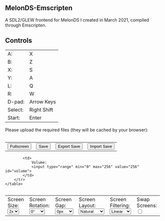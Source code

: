 ## MelonDS-Emscripten

A SDL2/GLEW frontend for MelonDS I created in March 2021, compiled through Emscripten.


## Controls
<table>
<tr><td>A:</td><td>X</td></tr>

<tr><td>B:</td><td>Z</td></tr>

<tr><td>X:</td><td>S</td></tr>

<tr><td>Y:</td><td>A</td></tr>

<tr><td>L:</td><td>Q</td></tr>

<tr><td>R:</td><td>W</td></tr>

<tr><td>D-pad:</td><td>Arrow Keys</td></tr>

<tr><td>Select:</td><td>Right Shift</td></tr>

<tr><td>Start:</td><td>Enter</td></tr>
</table>



<div id="needed" style="display:block;">
    Please upload the required files (they will be cached by your browser):
    <table id="requirelist">
        <tr id="bios7" style="display:none;"><td>BIOS7:</td><td><input type="file" id="bios7_file"></td></tr>
        <tr id="bios9" style="display:none;"><td>BIOS9:</td><td><input type="file" id="bios9_file"></td></tr>
        <tr id="firmware" style="display:none;"><td>Firmware:</td><td><input type="file" id="firmware_file"></td></tr>
    </table>
</div>

<div id="controls">
	<table>
		<tr>
			<td>
				<button type="button" id="fullscreen">Fullscreen</button>
			</td>
			<td>
				<button type="button" id="save">Save</button>
			</td>
			<td>
				<button type="button" id="downloadsave">Export Save</button>
			</td>
			<td>
				<!-- Import Save:  -->
				<input type="file" id="inputsave" style="display:none;">
				<button type="button" id="opensave">Import Save</button>
				<!-- <button type="button" id="opensave">Import Save</button> -->
			</td>
		</tr>
	</table>
	<table>
		<tr>
			<td>
				Screen Size:
				<select id="size">
					<option value="1x">1x</option>
					<option value="2x" selected>2x</option>
					<option value="3x">3x</option>
					<option value="4x">4x</option>
				</select>
			</td>
			<td>
				Screen Rotation:
				<select id="rotation">
					<option value="0">0&#176;</option>
					<option value="90">90&#176;</option>
					<option value="180">180&#176;</option>
					<option value="270">270&#176;</option>
				</select>
			</td>
			<td>
				Screen Gap:
				<select id="gap">
					<option value="0">0px</option>
					<option value="1">1px</option>
					<option value="8">8px</option>
					<option value="64">64px</option>
					<option value="90">90px</option>
					<option value="128">128px</option>
				</select>
			</td>
			<td>
				Screen Layout:
				<select id="layout">
					<option value="natural">Natural</option>
					<option value="vertical">Vertical</option>
					<option value="horizontal">Horizontal</option>
				</select>
			</td>
			<td>
				Screen Filtering:
				<select id="filtering">
					<option value="nearest">Nearest</option>
					<option value="linear" selected>Linear</option>
				</select>
			</td>
			<!-- <td>
				Screen Sizing:
				<select id="sizing">
					<option value="even">Even</option>
					<option value="top">Emphasize Top</option>
					<option value="bottom">Emphasize Bottom</option>
					<option value="auto">Auto</option>
				</select>
			</td> -->
			<td>
				Swap Screens:
				<input type="checkbox" id="swap" value="swap">
			</td>

			<td>
				Volume:
				<input type="range" min="0" max="256" value="256" id="volume">
			</td>
		</tr>
	</table>
</div>
<div class="emscripten"><progress id="progress" max="1" value="0" hidden=""></progress></div>
<div class="emscripten_border" style="display: flex; justify-content: center;">
	<canvas class="emscripten" id="canvas" oncontextmenu="event.preventDefault()" tabindex="-1" width="650" height="580" style="cursor: default; margin: auto; display: block;"></canvas>
</div>
<script>
var statusElement=document.getElementById("status"),progressElement=document.getElementById("progress"),spinnerElement=document.getElementById("spinner"),
Module={
	preRun:[],
	postRun:[],
	print: function(text) {console.log("stdout: " + text);},
	printErr: function(text){ console.error("stderr: " + text); },
	canvas: document.getElementById("canvas"),
	totalDependencies:0,
};

//var canvas = document.getElementById("canvas");
//Module.setStatus("Downloading..."),
//window.onerror=function(e){Module.setStatus("Exception thrown, see JavaScript console"),spinnerElement.style.display="none",Module.setStatus=function(e){e&&Module.printErr("[post-exception status] "+e)}}

</script>
<script async="" src="melonDS.js"></script>

<script>
    function CacheSync(file, savedir) {
        var fr = new FileReader(); 
        fr.onload = function () {
            var data = new Uint8Array(fr.result);
            FS.writeFile(savedir, data);
            console.log("saved to " + savedir);
            //sync
            FS.syncfs(function (err) {
                assert(!err);
            });
            //recheck
            Module.ccall('check_required_files');
        };
        fr.readAsArrayBuffer(file);
    }

    let fb = document.getElementById('bios7_file');
    if(fb) {
        fb.addEventListener("change", function () {
            const fileList = this.files;
            if(fileList.length > 0) {
                const file = fileList[0];
                CacheSync(file, "saved/bios7.bin");
            }
        }, false);
    }

    fb = document.getElementById('bios9_file');
    if(fb) {
        fb.addEventListener("change", function () {
            const fileList = this.files;
            if(fileList.length > 0) {
                const file = fileList[0];
                CacheSync(file, "saved/bios9.bin");
            }
        }, false);
    }

    fb = document.getElementById('firmware_file');
    if(fb) {
        fb.addEventListener("change", function () {
            const fileList = this.files;
            if(fileList.length > 0) {
                const file = fileList[0];
                CacheSync(file, "saved/firmware.bin");
            }
        }, false);
    }


</script>